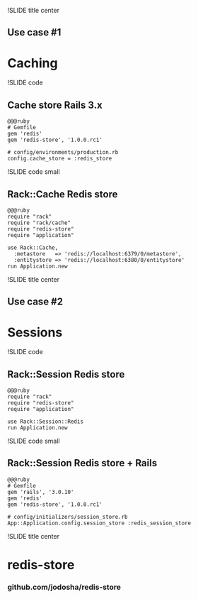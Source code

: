 !SLIDE title center

## Use case #1
# Caching

!SLIDE code

## Cache store Rails 3.x

    @@@ruby
    # Gemfile
    gem 'redis'
    gem 'redis-store', '1.0.0.rc1'

    # config/environments/production.rb
    config.cache_store = :redis_store

!SLIDE code small

## Rack::Cache Redis store

    @@@ruby
    require "rack"
    require "rack/cache"
    require "redis-store"
    require "application"

    use Rack::Cache,
      :metastore   => 'redis://localhost:6379/0/metastore',
      :entitystore => 'redis://localhost:6380/0/entitystore'
    run Application.new

!SLIDE title center

## Use case #2
# Sessions

!SLIDE code

## Rack::Session Redis store

    @@@ruby
    require "rack"
    require "redis-store"
    require "application"

    use Rack::Session::Redis
    run Application.new

!SLIDE code small

## Rack::Session Redis store + Rails

    @@@ruby
    # Gemfile
    gem 'rails', '3.0.10'
    gem 'redis'
    gem 'redis-store', '1.0.0.rc1'

    # config/initializers/session_store.rb
    App::Application.config.session_store :redis_session_store

!SLIDE title center

# redis-store

### github.com/jodosha/redis-store
